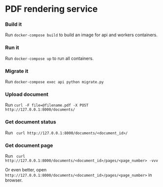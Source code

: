 # PDF rendering service

### Build it
Run `docker-compose build` to build an image for api and workers containers.

### Run it
Run `docker-compose up` to run all containers.

### Migrate it
Run `docker-compose exec api python migrate.py`

### Upload document
Run `curl -F file=@filename.pdf -X POST http://127.0.0.1:8000/documents/`

### Get document status
Run ` curl http://127.0.0.1:8000/documents/<document_id>/`

### Get document page
Run ` curl http://127.0.0.1:8000/documents/<document_id>/pages/<page_number> -vvv`

Or even better, open `http://127.0.0.1:8000/documents/<document_id>/pages/<page_number>` in browser.
